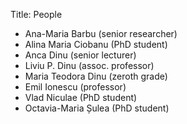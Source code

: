 Title: People

- Ana-Maria Barbu (senior researcher)
- Alina Maria Ciobanu (PhD student)
- Anca Dinu (senior lecturer)
- Liviu P. Dinu (assoc. professor)
- Maria Teodora Dinu (zeroth grade)
- Emil Ionescu (professor)
- Vlad Niculae (PhD student)
- Octavia-Maria Șulea (PhD student)

